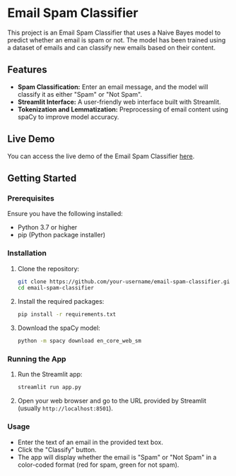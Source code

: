 # Email Spam Classifier

This project is an Email Spam Classifier that uses a Naive Bayes model to predict whether an email is spam or not. The model has been trained using a dataset of emails and can classify new emails based on their content.

## Features

- **Spam Classification:** Enter an email message, and the model will classify it as either "Spam" or "Not Spam".
- **Streamlit Interface:** A user-friendly web interface built with Streamlit.
- **Tokenization and Lemmatization:** Preprocessing of email content using spaCy to improve model accuracy.

## Live Demo

You can access the live demo of the Email Spam Classifier [here](https://email-spam-classifier-rvab.onrender.com).

## Getting Started

### Prerequisites

Ensure you have the following installed:

- Python 3.7 or higher
- pip (Python package installer)

### Installation

1. Clone the repository:

    ```bash
    git clone https://github.com/your-username/email-spam-classifier.git
    cd email-spam-classifier
    ```

2. Install the required packages:

    ```bash
    pip install -r requirements.txt
    ```

3. Download the spaCy model:

    ```bash
    python -m spacy download en_core_web_sm
    ```

### Running the App

1. Run the Streamlit app:

    ```bash
    streamlit run app.py
    ```

2. Open your web browser and go to the URL provided by Streamlit (usually `http://localhost:8501`).

### Usage

- Enter the text of an email in the provided text box.
- Click the "Classify" button.
- The app will display whether the email is "Spam" or "Not Spam" in a color-coded format (red for spam, green for not spam).


